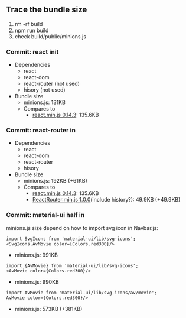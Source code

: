 ## Trace the bundle size

1. rm -rf build
1. npm run build
1. check build/public/minions.js

### Commit: react init

- Dependencies
  - react
  - react-dom
  - react-router (not used)
  - hisory (not used)
- Bundle size
  - minions.js: 131KB
  - Compares to
    - [react.min.js 0.14.3](https://cdnjs.com/libraries/react): 135.6KB

### Commit: react-router in

- Dependencies
  - react
  - react-dom
  - react-router
  - hisory
- Bundle size
  - minions.js: 192KB (+61KB)
  - Compares to
    - [react.min.js 0.14.3](https://cdnjs.com/libraries/react): 135.6KB
    - [ReactRouter.min.js 1.0.0](https://cdnjs.com/libraries/react-router)(include history?): 49.9KB (+49.9KB)


### Commit: material-ui half in

minions.js size depend on how to import svg icon in Navbar.js:

```
import SvgIcons from 'material-ui/lib/svg-icons';
<SvgIcons.AvMovie color={Colors.red300}/>
```
- minions.js: 991KB

```
import {AvMovie} from 'material-ui/lib/svg-icons';
<AvMovie color={Colors.red300}/>
```
- minions.js: 990KB

```
import AvMovie from 'material-ui/lib/svg-icons/av/movie';
AvMovie color={Colors.red300}/>
```
- minions.js: 573KB (+381KB)
